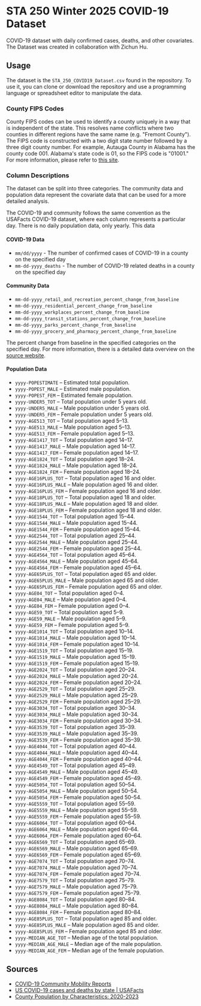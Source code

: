 # STA 250 Winter 2025 COVID-19 Dataset

COVID-19 dataset with daily confirmed cases, deaths, and other covariates. The Dataset was created in collaboration with Zichun Hu.

## Usage

The dataset is the `STA_250_COVID19_Dataset.csv` found in the repository. To use it, you can clone or download the repository and use a programming language or spreadsheet editor to manipulate the data.

### County FIPS Codes

County FIPS codes can be used to identify a county uniquely in a way that is independent of the state. This resolves name conflicts where two counties in different regions have the same name (e.g. "Fremont County"). The FIPS code is constructed with a two digit state number followed by a three digit county number. For example, Autauga County in Alabama has the county code 001. Alabama's state code is 01, so the FIPS code is "01001." For more information, please refer to [this site](https://transition.fcc.gov/oet/info/maps/census/fips/fips.txt).

### Column Descriptions

The dataset can be split into three categories. The community data and population data represent the covariate data that can be used for a more detailed analysis. 

The COVID-19 and community follows the same convention as the USAFacts COVID-19 dataset, where each column represents a particular day. There is no daily population data, only yearly. This data 

#### COVID-19 Data

- `mm/dd/yyyy` - The number of confirmed cases of COVID-19 in a county on the specified day 
- `mm-dd-yyyy_deaths` - The number of COVID-19 related deaths in a county on the specified day

#### Community Data 

 - `mm-dd-yyyy_retail_and_recreation_percent_change_from_baseline`
 - `mm-dd-yyyy_residential_percent_change_from_baseline`
 - `mm-dd-yyyy_workplaces_percent_change_from_baseline`
 - `mm-dd-yyyy_transit_stations_percent_change_from_baseline`
 - `mm-dd-yyyy_parks_percent_change_from_baseline`
 - `mm-dd-yyyy_grocery_and_pharmacy_percent_change_from_baseline`

The percent change from baseline in the specified categories on the specified day. For more information, there is a detailed data overview on the [source website](https://support.google.com/covid19-mobility/answer/9824897?hl=en&ref_topic=9822927&sjid=8831651663638123175-NC).

#### Population Data

- `yyyy-POPESTIMATE` – Estimated total population.
- `yyyy-POPEST_MALE` – Estimated male population.
- `yyyy-POPEST_FEM` – Estimated female population.
- `yyyy-UNDER5_TOT` – Total population under 5 years old.
- `yyyy-UNDER5_MALE` – Male population under 5 years old.
- `yyyy-UNDER5_FEM` – Female population under 5 years old.
- `yyyy-AGE513_TOT` – Total population aged 5–13.
- `yyyy-AGE513_MALE` – Male population aged 5–13.
- `yyyy-AGE513_FEM` – Female population aged 5–13.
- `yyyy-AGE1417_TOT` – Total population aged 14–17.
- `yyyy-AGE1417_MALE` – Male population aged 14–17.
- `yyyy-AGE1417_FEM` – Female population aged 14–17.
- `yyyy-AGE1824_TOT` – Total population aged 18–24.
- `yyyy-AGE1824_MALE` – Male population aged 18–24.
- `yyyy-AGE1824_FEM` – Female population aged 18–24.
- `yyyy-AGE16PLUS_TOT` – Total population aged 16 and older.
- `yyyy-AGE16PLUS_MALE` – Male population aged 16 and older.
- `yyyy-AGE16PLUS_FEM` – Female population aged 16 and older.
- `yyyy-AGE18PLUS_TOT` – Total population aged 18 and older.
- `yyyy-AGE18PLUS_MALE` – Male population aged 18 and older.
- `yyyy-AGE18PLUS_FEM` – Female population aged 18 and older.
- `yyyy-AGE1544_TOT` – Total population aged 15–44.
- `yyyy-AGE1544_MALE` – Male population aged 15–44.
- `yyyy-AGE1544_FEM` – Female population aged 15–44.
- `yyyy-AGE2544_TOT` – Total population aged 25–44.
- `yyyy-AGE2544_MALE` – Male population aged 25–44.
- `yyyy-AGE2544_FEM` – Female population aged 25–44.
- `yyyy-AGE4564_TOT` – Total population aged 45–64.
- `yyyy-AGE4564_MALE` – Male population aged 45–64.
- `yyyy-AGE4564_FEM` – Female population aged 45–64.
- `yyyy-AGE65PLUS_TOT` – Total population aged 65 and older.
- `yyyy-AGE65PLUS_MALE` – Male population aged 65 and older.
- `yyyy-AGE65PLUS_FEM` – Female population aged 65 and older.
- `yyyy-AGE04_TOT` – Total population aged 0–4.
- `yyyy-AGE04_MALE` – Male population aged 0–4.
- `yyyy-AGE04_FEM` – Female population aged 0–4.
- `yyyy-AGE59_TOT` – Total population aged 5–9.
- `yyyy-AGE59_MALE` – Male population aged 5–9.
- `yyyy-AGE59_FEM` – Female population aged 5–9.
- `yyyy-AGE1014_TOT` – Total population aged 10–14.
- `yyyy-AGE1014_MALE` – Male population aged 10–14.
- `yyyy-AGE1014_FEM` – Female population aged 10–14.
- `yyyy-AGE1519_TOT` – Total population aged 15–19.
- `yyyy-AGE1519_MALE` – Male population aged 15–19.
- `yyyy-AGE1519_FEM` – Female population aged 15–19.
- `yyyy-AGE2024_TOT` – Total population aged 20–24.
- `yyyy-AGE2024_MALE` – Male population aged 20–24.
- `yyyy-AGE2024_FEM` – Female population aged 20–24.
- `yyyy-AGE2529_TOT` – Total population aged 25–29.
- `yyyy-AGE2529_MALE` – Male population aged 25–29.
- `yyyy-AGE2529_FEM` – Female population aged 25–29.
- `yyyy-AGE3034_TOT` – Total population aged 30–34.
- `yyyy-AGE3034_MALE` – Male population aged 30–34.
- `yyyy-AGE3034_FEM` – Female population aged 30–34.
- `yyyy-AGE3539_TOT` – Total population aged 35–39.
- `yyyy-AGE3539_MALE` – Male population aged 35–39.
- `yyyy-AGE3539_FEM` – Female population aged 35–39.
- `yyyy-AGE4044_TOT` – Total population aged 40–44.
- `yyyy-AGE4044_MALE` – Male population aged 40–44.
- `yyyy-AGE4044_FEM` – Female population aged 40–44.
- `yyyy-AGE4549_TOT` – Total population aged 45–49.
- `yyyy-AGE4549_MALE` – Male population aged 45–49.
- `yyyy-AGE4549_FEM` – Female population aged 45–49.
- `yyyy-AGE5054_TOT` – Total population aged 50–54.
- `yyyy-AGE5054_MALE` – Male population aged 50–54.
- `yyyy-AGE5054_FEM` – Female population aged 50–54.
- `yyyy-AGE5559_TOT` – Total population aged 55–59.
- `yyyy-AGE5559_MALE` – Male population aged 55–59.
- `yyyy-AGE5559_FEM` – Female population aged 55–59.
- `yyyy-AGE6064_TOT` – Total population aged 60–64.
- `yyyy-AGE6064_MALE` – Male population aged 60–64.
- `yyyy-AGE6064_FEM` – Female population aged 60–64.
- `yyyy-AGE6569_TOT` – Total population aged 65–69.
- `yyyy-AGE6569_MALE` – Male population aged 65–69.
- `yyyy-AGE6569_FEM` – Female population aged 65–69.
- `yyyy-AGE7074_TOT` – Total population aged 70–74.
- `yyyy-AGE7074_MALE` – Male population aged 70–74.
- `yyyy-AGE7074_FEM` – Female population aged 70–74.
- `yyyy-AGE7579_TOT` – Total population aged 75–79.
- `yyyy-AGE7579_MALE` – Male population aged 75–79.
- `yyyy-AGE7579_FEM` – Female population aged 75–79.
- `yyyy-AGE8084_TOT` – Total population aged 80–84.
- `yyyy-AGE8084_MALE` – Male population aged 80–84.
- `yyyy-AGE8084_FEM` – Female population aged 80–84.
- `yyyy-AGE85PLUS_TOT` – Total population aged 85 and older.
- `yyyy-AGE85PLUS_MALE` – Male population aged 85 and older.
- `yyyy-AGE85PLUS_FEM` – Female population aged 85 and older.
- `yyyy-MEDIAN_AGE_TOT` – Median age of the total population.
- `yyyy-MEDIAN_AGE_MALE` – Median age of the male population.
- `yyyy-MEDIAN_AGE_FEM` – Median age of the female population.


## Sources

- [COVID-19 Community Mobility Reports](https://www.google.com/covid19/mobility/)
- [US COVID-19 cases and deaths by state | USAFacts](https://usafacts.org/visualizations/coronavirus-covid-19-spread-map/)
- [County Population by Characteristics: 2020-2023](https://www.census.gov/data/tables/time-series/demo/popest/2020s-counties-detail.html?utm_source=chatgpt.com)
